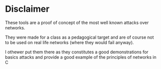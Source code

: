 # Disclaimer

These tools are a proof of concept of the most well known attacks over networks.

They were made for a class as a pedagogical target and are of course not to be used on real life networks (where they would fail anyway).

I othewer put them there as they constitutes a good demonstrations for basics attacks and provide a good example of the principles of networks in C
